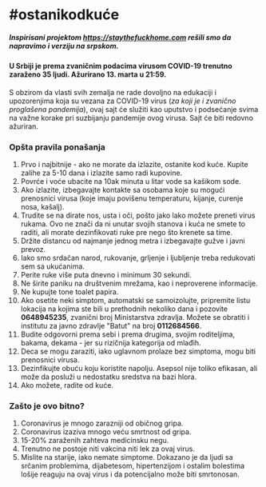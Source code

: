 # #ostanikodkuće

##### Inspirisani projektom https://staythefuckhome.com rešili smo da napravimo i verziju na srpskom.

#### U Srbiji je prema zvaničnim podacima virusom COVID-19 trenutno zaraženo 35 ljudi. Ažurirano 13. marta u 21:59.

S obzirom da vlasti svih zemalja ne rade dovoljno na edukaciji i upozorenjima koja su vezana za COVID-19 virus (_za koji je i zvanično proglašena pandemija_), ovaj sajt će služiti kao uputstvo i podsećanje svima na važne korake pri suzbijanju pandemije ovog virusa. Sajt će biti redovno ažuriran.

### Opšta pravila ponašanja

1. Prvo i najbitnije - ako ne morate da izlazite, ostanite kod kuće. Kupite zalihe za 5-10 dana i izlazite samo radi kupovine.
2. Povrće i voće ubacite na 10ak minuta u litar vode sa kašikom sode.
3. Ako izlazite, izbegavajte kontakte sa osobama koje su mogući prenosnici virusa (koje imaju povišenu temperaturu, kijanje, curenje nosa, kašalj).
4. Trudite se na dirate nos, usta i oči, pošto jako lako možete preneti virus rukama. Ovo ne znači da ni unutar svojih stanova i kuća ne smete to raditi, ali morate dezinfikovati ruke pre nego što krenete sa time.
5. Držite distancu od najmanje jednog metra i izbegavajte gužve i javni prevoz.
6. Iako smo srdačan narod, rukovanje, grljenje i ljubljenje treba redukovati sem sa ukućanima.
7. Perite ruke više puta dnevno i minimum 30 sekundi.
8. Ne širite paniku na društvenim mrežama, kao i neproverene informacije.
9. Ne kupujte tone toalet papira.
10. Ako osetite neki simptom, automatski se samoizolujte, pripremite listu lokacija na kojima ste bili u prethodnih nekoliko dana i pozovite **0648945235**, zvanični broj Ministarstva zdravlja. Možete se obratiti i institutu za javno zdravlje "Batut" na broj **0112684566**.
11. Budite odgovorni prema sebi i prema drugima, svojim roditeljima, bakama, dekama - jer su rizičnija kategorija od mlađih.
12. Deca se mogu zaraziti, iako uglavnom prolaze bez simptoma, mogu biti prenosnici virusa.
13. Dezinfikujte obuću koju koristite napolju. Asepsol nije toliko efikasan, ali može da posluži u nedostatku sredstva na bazi hlora.
14. Ako možete, radite od kuće.

### Zašto je ovo bitno?

1. Coronavirus je mnogo zarazniji od običnog gripa.
2. Coronavirus izaziva mnogo veću smrtnost od gripa.
3. 15-20% zaraženih zahteva medicinsku negu.
4. Trenutno ne postoje niti vakcina niti lek za ovaj virus.
5. Mislite na starije, iako nemate simptome. Dokazano je da ljudi sa srčanim problemima, dijabetesom, hipertenzijom i ostalim bolestima lošije reaguju na ovaj virus i da potencijalno može biti smrtonosan.
